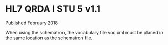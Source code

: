 # HL7 QRDA I STU 5 v1.1

Published February 2018

When  using the schematron, the vocabulary file voc.xml must be placed in the same location as the schematron file.